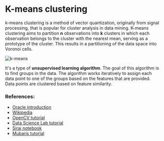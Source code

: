 # K-means clustering

k-means clustering is a method of vector quantization, originally from signal processing, that is popular for cluster analysis in data mining. 
K-means clustering aims to partition **n** observations into **k** clusters in which each observation belongs to the cluster with the nearest mean, serving as a prototype of the cluster. This results in a partitioning of the data space into Voronoi cells.

![k-means](https://upload.wikimedia.org/wikipedia/commons/e/ea/K-means_convergence.gif)

It's a type of **unsupervised learning algorithm**.
The goal of this algorithm is to find groups in the data. The algorithm works iteratively to assign each data point to one of the groups based on the features that are provided. Data points are clustered based on feature similarity.

### References: 
- [Oracle introduction](https://www.datascience.com/blog/k-means-clustering)
- [Wikipedia](https://en.wikipedia.org/wiki/K-means_clustering)
- [OpenCV tutorial](http://opencv-python-tutroals.readthedocs.io/en/latest/py_tutorials/py_ml/py_kmeans/py_kmeans_understanding/py_kmeans_understanding.html)
- [Data Science Lab tutorial](https://datasciencelab.wordpress.com/2013/12/12/clustering-with-k-means-in-python/)
- [Siraj notebook](https://github.com/llSourcell/k_means_clustering/blob/master/kmeans.py.ipynb)
- [Mubaris tutorial](https://mubaris.com/2017-10-01/kmeans-clustering-in-python)